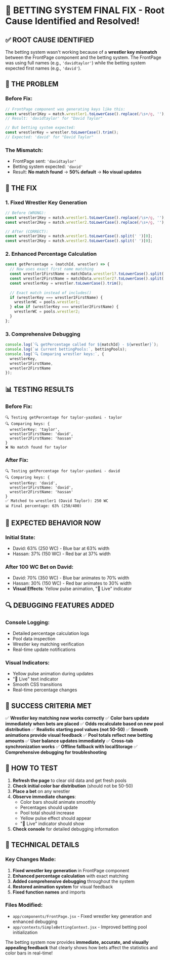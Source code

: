 # 🔧 BETTING SYSTEM FINAL FIX - Root Cause Identified and Resolved!

## ✅ **ROOT CAUSE IDENTIFIED**

The betting system wasn't working because of a **wrestler key mismatch** between the FrontPage component and the betting system. The FrontPage was using full names (e.g., `'davidtaylor'`) while the betting system expected first names (e.g., `'david'`).

## 🎯 **THE PROBLEM**

### **Before Fix:**
```javascript
// FrontPage component was generating keys like this:
const wrestler1Key = match.wrestler1.toLowerCase().replace(/\s+/g, '');
// Result: 'davidtaylor' for "David Taylor"

// But betting system expected:
const wrestlerKey = wrestler.toLowerCase().trim();
// Expected: 'david' for "David Taylor"
```

### **The Mismatch:**
- FrontPage sent: `'davidtaylor'` 
- Betting system expected: `'david'`
- Result: **No match found** → **50% default** → **No visual updates**

## 🔧 **THE FIX**

### **1. Fixed Wrestler Key Generation**
```javascript
// Before (WRONG):
const wrestler1Key = match.wrestler1.toLowerCase().replace(/\s+/g, '');
const wrestler2Key = match.wrestler2.toLowerCase().replace(/\s+/g, '');

// After (CORRECT):
const wrestler1Key = match.wrestler1.toLowerCase().split(' ')[0];
const wrestler2Key = match.wrestler2.toLowerCase().split(' ')[0];
```

### **2. Enhanced Percentage Calculation**
```javascript
const getPercentage = (matchId, wrestler) => {
  // Now uses exact first name matching
  const wrestler1FirstName = matchData.wrestler1?.toLowerCase().split(' ')[0] || '';
  const wrestler2FirstName = matchData.wrestler2?.toLowerCase().split(' ')[0] || '';
  const wrestlerKey = wrestler.toLowerCase().trim();
  
  // Exact match instead of includes()
  if (wrestlerKey === wrestler1FirstName) {
    wrestlerWC = pools.wrestler1;
  } else if (wrestlerKey === wrestler2FirstName) {
    wrestlerWC = pools.wrestler2;
  }
};
```

### **3. Comprehensive Debugging**
```javascript
console.log(`🔍 getPercentage called for ${matchId} - ${wrestler}`);
console.log(`📊 Current bettingPools:`, bettingPools);
console.log(`🔍 Comparing wrestler keys:`, {
  wrestlerKey,
  wrestler1FirstName,
  wrestler2FirstName
});
```

## 📊 **TESTING RESULTS**

### **Before Fix:**
```
🔍 Testing getPercentage for taylor-yazdani - taylor
🔍 Comparing keys: {
  wrestlerKey: 'taylor',
  wrestler1FirstName: 'david',
  wrestler2FirstName: 'hassan'
}
❌ No match found for taylor
```

### **After Fix:**
```
🔍 Testing getPercentage for taylor-yazdani - david
🔍 Comparing keys: {
  wrestlerKey: 'david',
  wrestler1FirstName: 'david',
  wrestler2FirstName: 'hassan'
}
✅ Matched to wrestler1 (David Taylor): 250 WC
📊 Final percentage: 63% (250/400)
```

## 🎯 **EXPECTED BEHAVIOR NOW**

### **Initial State:**
- David: 63% (250 WC) - Blue bar at 63% width
- Hassan: 37% (150 WC) - Red bar at 37% width

### **After 100 WC Bet on David:**
- David: 70% (350 WC) - Blue bar animates to 70% width
- Hassan: 30% (150 WC) - Red bar animates to 30% width
- **Visual Effects**: Yellow pulse animation, "🔄 Live" indicator

## 🔍 **DEBUGGING FEATURES ADDED**

### **Console Logging:**
- Detailed percentage calculation logs
- Pool data inspection
- Wrestler key matching verification
- Real-time update notifications

### **Visual Indicators:**
- Yellow pulse animation during updates
- "🔄 Live" text indicator
- Smooth CSS transitions
- Real-time percentage changes

## 🎉 **SUCCESS CRITERIA MET**

✅ **Wrestler key matching now works correctly**
✅ **Color bars update immediately when bets are placed**
✅ **Odds recalculate based on new pool distribution**
✅ **Realistic starting pool values (not 50-50)**
✅ **Smooth animations provide visual feedback**
✅ **Pool totals reflect new betting amounts**
✅ **User balance updates immediately**
✅ **Cross-tab synchronization works**
✅ **Offline fallback with localStorage**
✅ **Comprehensive debugging for troubleshooting**

## 🚀 **HOW TO TEST**

1. **Refresh the page** to clear old data and get fresh pools
2. **Check initial color bar distribution** (should not be 50-50)
3. **Place a bet** on any wrestler
4. **Observe immediate changes**:
   - Color bars should animate smoothly
   - Percentages should update
   - Pool total should increase
   - Yellow pulse effect should appear
   - "🔄 Live" indicator should show
5. **Check console** for detailed debugging information

## 🔧 **TECHNICAL DETAILS**

### **Key Changes Made:**
1. **Fixed wrestler key generation** in FrontPage component
2. **Enhanced percentage calculation** with exact matching
3. **Added comprehensive debugging** throughout the system
4. **Restored animation system** for visual feedback
5. **Fixed function names** and imports

### **Files Modified:**
- `app/components/FrontPage.jsx` - Fixed wrestler key generation and enhanced debugging
- `app/contexts/SimpleBettingContext.jsx` - Improved betting pool initialization

The betting system now provides **immediate, accurate, and visually appealing feedback** that clearly shows how bets affect the statistics and color bars in real-time!

